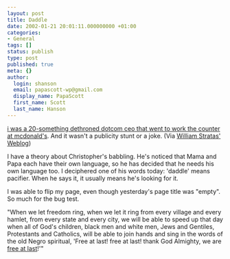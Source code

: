 ```yaml
---
layout: post
title: Daddle
date: 2002-01-21 20:01:11.000000000 +01:00
categories:
- General
tags: []
status: publish
type: post
published: true
meta: {}
author:
  login: shanson
  email: papascott-wp@gmail.com
  display_name: PapaScott
  first_name: Scott
  last_name: Hanson
---
```

<p><a href="http://www.heiferman.com/mcd/">i was a 20-something dethroned dotcom ceo that went to work the counter at  mcdonald's</a>. And it wasn't a publicity stunt or a joke. (Via <a href="http://radio.weblogs.com/0100131/">William Stratas' Weblog</a>)</p>
<p>I have a theory about Christopher's babbling. He's noticed that Mama and Papa each have their own language, so he has decided that he needs his own language too. I deciphered one of his words today: 'daddle' means pacifier. When he says it, it usually means he's looking for it.</p>
<p>I was able to flip my page, even though yesterday's page title was "empty". So much for the bug test.</p>
<p>"When we let freedom ring, when we let it ring from every village and every hamlet, from every state and every city, we will be able to speed up that day when all of God's children, black men and white men, Jews and Gentiles, Protestants and Catholics, will be able to join hands and sing in the words of the old Negro spiritual, 'Free at last! free at last! thank God Almighty, we are <a href="http://www.mecca.org/~crights/dream.html">free at last</a>!'"</p>

